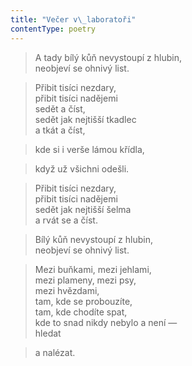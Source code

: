 ```yaml
---
title: "Večer v\_laboratoři"
contentType: poetry
---
```


> A tady bílý kůň nevystoupí z hlubin,  
> neobjeví se ohnivý list.

  

> Přibit tisíci nezdary,  
> přibit tisíci nadějemi  
> sedět a číst,  
> sedět jak nejtišší tkadlec  
> a tkát a číst,

  

> kde si i verše lámou křídla,

  

> když už všichni odešli.

  

> Přibit tisíci nezdary,  
> přibit tisíci nadějemi  
> sedět jak nejtišší šelma  
> a rvát se a číst.

  

> Bílý kůň nevystoupí z hlubin,  
> neobjeví se ohnivý list.

  

> Mezi buňkami, mezi jehlami,  
> mezi plameny, mezi psy,  
> mezi hvězdami,  
> tam, kde se probouzíte,  
> tam, kde chodíte spat,  
> kde to snad nikdy nebylo a není —  
> hledat

  

> a nalézat.
